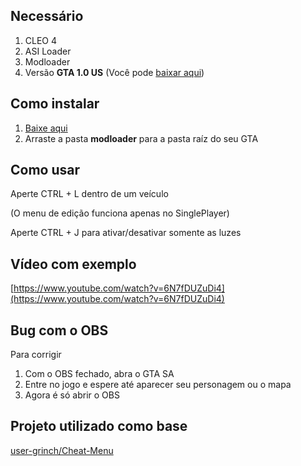
## Necessário
1. CLEO 4
2. ASI Loader
2. Modloader
3. Versão **GTA 1.0 US** (Você pode [baixar aqui](http://miscellaneous-c.blogspot.com/2016/04/crack-gta-sa-v10-us-hoodlum-no-cd-fixed.html))

## Como instalar
1. [Baixe aqui](https://github.com/Danilo1301/vehicle-siren-light-gtasa/releases/download/v1.2-beta/VehicleSirenLights.zip)
2. Arraste a pasta **modloader** para a pasta raíz do seu GTA

## Como usar
Aperte CTRL + L dentro de um veículo

(O menu de edição funciona apenas no SinglePlayer)

Aperte CTRL + J para ativar/desativar somente as luzes

## Vídeo com exemplo
[https://www.youtube.com/watch?v=6N7fDUZuDi4](https://www.youtube.com/watch?v=6N7fDUZuDi4)

## Bug com o OBS
Para corrigir
1. Com o OBS fechado, abra o GTA SA
2. Entre no jogo e espere até aparecer seu personagem ou o mapa
3. Agora é só abrir o OBS

## Projeto utilizado como base
[user-grinch/Cheat-Menu](https://github.com/user-grinch/Cheat-Menu)
